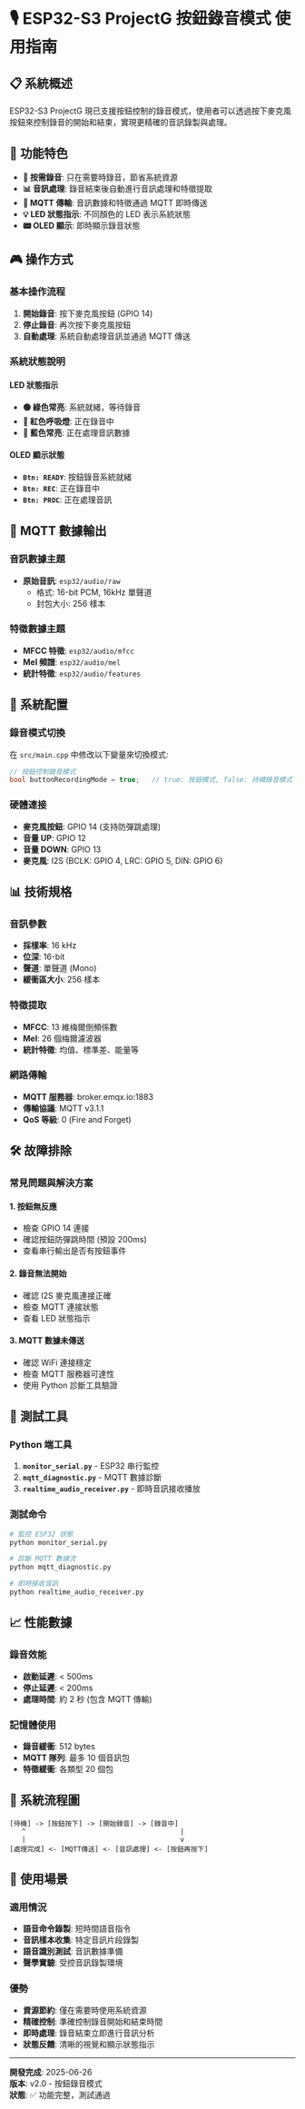 # 🎙️ ESP32-S3 ProjectG 按鈕錄音模式 使用指南

## 📋 系統概述

ESP32-S3 ProjectG 現已支援按鈕控制的錄音模式，使用者可以透過按下麥克風按鈕來控制錄音的開始和結束，實現更精確的音訊錄製與處理。

## 🔧 功能特色

- **🎯 按需錄音**: 只在需要時錄音，節省系統資源
- **📊 音訊處理**: 錄音結束後自動進行音訊處理和特徵提取
- **📡 MQTT 傳輸**: 音訊數據和特徵通過 MQTT 即時傳送
- **💡 LED 狀態指示**: 不同顏色的 LED 表示系統狀態
- **📟 OLED 顯示**: 即時顯示錄音狀態

## 🎮 操作方式

### 基本操作流程

1. **開始錄音**: 按下麥克風按鈕 (GPIO 14)
2. **停止錄音**: 再次按下麥克風按鈕
3. **自動處理**: 系統自動處理音訊並通過 MQTT 傳送

### 系統狀態說明

#### LED 狀態指示

- **🟢 綠色常亮**: 系統就緒，等待錄音
- **🔴 紅色呼吸燈**: 正在錄音中
- **🔵 藍色常亮**: 正在處理音訊數據

#### OLED 顯示狀態

- **`Btn: READY`**: 按鈕錄音系統就緒
- **`Btn: REC`**: 正在錄音中
- **`Btn: PROC`**: 正在處理音訊

## 📡 MQTT 數據輸出

### 音訊數據主題

- **原始音訊**: `esp32/audio/raw`
  - 格式: 16-bit PCM, 16kHz 單聲道
  - 封包大小: 256 樣本

### 特徵數據主題

- **MFCC 特徵**: `esp32/audio/mfcc`
- **Mel 頻譜**: `esp32/audio/mel`
- **統計特徵**: `esp32/audio/features`

## 🔧 系統配置

### 錄音模式切換

在 `src/main.cpp` 中修改以下變量來切換模式:

```cpp
// 按鈕控制錄音模式
bool buttonRecordingMode = true;   // true: 按鈕模式, false: 持續錄音模式
```

### 硬體連接

- **麥克風按鈕**: GPIO 14 (支持防彈跳處理)
- **音量 UP**: GPIO 12
- **音量 DOWN**: GPIO 13
- **麥克風**: I2S (BCLK: GPIO 4, LRC: GPIO 5, DIN: GPIO 6)

## 📊 技術規格

### 音訊參數

- **採樣率**: 16 kHz
- **位深**: 16-bit
- **聲道**: 單聲道 (Mono)
- **緩衝區大小**: 256 樣本

### 特徵提取

- **MFCC**: 13 維梅爾倒頻係數
- **Mel**: 26 個梅爾濾波器
- **統計特徵**: 均值、標準差、能量等

### 網路傳輸

- **MQTT 服務器**: broker.emqx.io:1883
- **傳輸協議**: MQTT v3.1.1
- **QoS 等級**: 0 (Fire and Forget)

## 🛠️ 故障排除

### 常見問題與解決方案

#### 1. 按鈕無反應

- 檢查 GPIO 14 連接
- 確認按鈕防彈跳時間 (預設 200ms)
- 查看串行輸出是否有按鈕事件

#### 2. 錄音無法開始

- 確認 I2S 麥克風連接正確
- 檢查 MQTT 連接狀態
- 查看 LED 狀態指示

#### 3. MQTT 數據未傳送

- 確認 WiFi 連接穩定
- 檢查 MQTT 服務器可達性
- 使用 Python 診斷工具驗證

## 🔬 測試工具

### Python 端工具

1. **`monitor_serial.py`** - ESP32 串行監控
2. **`mqtt_diagnostic.py`** - MQTT 數據診斷
3. **`realtime_audio_receiver.py`** - 即時音訊接收播放

### 測試命令

```bash
# 監控 ESP32 狀態
python monitor_serial.py

# 診斷 MQTT 數據流
python mqtt_diagnostic.py

# 即時接收音訊
python realtime_audio_receiver.py
```

## 📈 性能數據

### 錄音效能

- **啟動延遲**: < 500ms
- **停止延遲**: < 200ms
- **處理時間**: 約 2 秒 (包含 MQTT 傳輸)

### 記憶體使用

- **錄音緩衝**: 512 bytes
- **MQTT 隊列**: 最多 10 個音訊包
- **特徵緩衝**: 各類型 20 個包

## 🔄 系統流程圖

```
[待機] -> [按鈕按下] -> [開始錄音] -> [錄音中]
   ^                                      |
   |                                      v
[處理完成] <- [MQTT傳送] <- [音訊處理] <- [按鈕再按下]
```

## 🎯 使用場景

### 適用情況

- **語音命令錄製**: 短時間語音指令
- **音訊樣本收集**: 特定音訊片段錄製
- **語音識別測試**: 音訊數據準備
- **聲學實驗**: 受控音訊錄製環境

### 優勢

- **資源節約**: 僅在需要時使用系統資源
- **精確控制**: 準確控制錄音開始和結束時間
- **即時處理**: 錄音結束立即進行音訊分析
- **狀態反饋**: 清晰的視覺和顯示狀態指示

---

**開發完成**: 2025-06-26  
**版本**: v2.0 - 按鈕錄音模式  
**狀態**: ✅ 功能完整，測試通過
